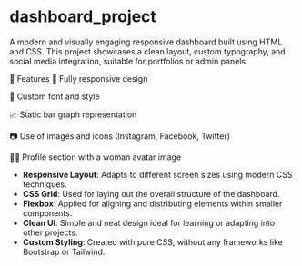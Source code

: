 # dashboard_project
A modern and visually engaging responsive dashboard built using HTML and CSS. This project showcases a clean layout, custom typography, and social media integration, suitable for portfolios or admin panels.

🚀 Features
📱 Fully responsive design

🎨 Custom font and style

📈 Static bar graph representation

📷 Use of images and icons (Instagram, Facebook, Twitter)

👩‍💼 Profile section with a woman avatar image

- **Responsive Layout**: Adapts to different screen sizes using modern CSS techniques.
- **CSS Grid**: Used for laying out the overall structure of the dashboard.
- **Flexbox**: Applied for aligning and distributing elements within smaller components.
- **Clean UI**: Simple and neat design ideal for learning or adapting into other projects.
- **Custom Styling**: Created with pure CSS, without any frameworks like Bootstrap or Tailwind.
